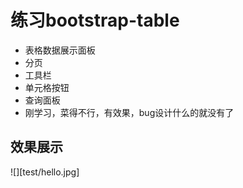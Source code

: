 # 练习bootstrap-table

* 表格数据展示面板
* 分页
* 工具栏
* 单元格按钮
* 查询面板
* 刚学习，菜得不行，有效果，bug设计什么的就没有了

## 效果展示

![][test/hello.jpg]
